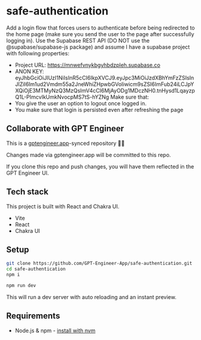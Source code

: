 # safe-authentication

Add a login flow that forces users to authenticate before being redirected to the home page (make sure you send the user to the page after successfully logging in).  Use the Supabase REST API (DO NOT use the @supabase/supabase-js package) and assume I have a supabase project with following properties: 
- Project URL: https://mnwefvnykbgyhbdzpleh.supabase.co
- ANON KEY: eyJhbGciOiJIUzI1NiIsInR5cCI6IkpXVCJ9.eyJpc3MiOiJzdXBhYmFzZSIsInJlZiI6Im1ud2Vmdm55a2JneWhiZHpwbGVoIiwicm9sZSI6ImFub24iLCJpYXQiOjE3MTMyNzQ3MzQsImV4cCI6MjAyODg1MDczNH0.tnHysd1LqayzpQ1L-PImcvlkUmkNvocpMS7tS-hYZNg
Make sure that: 
- You give the user an option to logout once logged in. 
- You make sure that login is persisted even after refreshing the page


## Collaborate with GPT Engineer

This is a [gptengineer.app](https://gptengineer.app)-synced repository 🌟🤖

Changes made via gptengineer.app will be committed to this repo.

If you clone this repo and push changes, you will have them reflected in the GPT Engineer UI.

## Tech stack

This project is built with React and Chakra UI.

- Vite
- React
- Chakra UI

## Setup

```sh
git clone https://github.com/GPT-Engineer-App/safe-authentication.git
cd safe-authentication
npm i
```

```sh
npm run dev
```

This will run a dev server with auto reloading and an instant preview.

## Requirements

- Node.js & npm - [install with nvm](https://github.com/nvm-sh/nvm#installing-and-updating)
